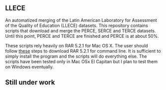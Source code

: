## LLECE
An automatized merging of the Latin American Laboratory for Assessment of the Quality of Education (LLECE) datasets. This repository contains scripts that download and merge the PERCE, SERCE and TERCE datasets. Until this point, PERCE and TERCE are finished and PERCE is at about 50%. 

These scripts rely heavily on RAR 5.2.1 for Mac OS X. The user should follow [these](http://best-mac-tips.com/2013/02/01/install-free-command-line-unrar-mac/) steps to download RAR 5.2.1 for command line. It is sufficient to simply install the program and the scripts will do everything else. The scripts have been tested only in Mac OSx El Capitan but I plan to test them on Windows eventually.

## Still under work
